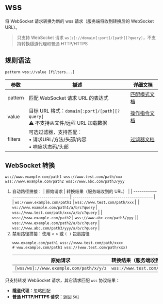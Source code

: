 # wss
将 WebSocket 请求转换为新的 wss 请求（服务端将收到转换后的 WebSocket URL）。
> 只支持 WebSocket 请求 `ws[s]://domain[:port]/[path][?query]`，不支持转换隧道代理和普通 HTTP/HTTPS

## 规则语法
``` txt
pattern wss://value [filters...]
```

| 参数    | 描述                                                         | 详细文档                  |
| ------- | ------------------------------------------------------------ | ------------------------- |
| pattern | 匹配 WebSocket 请求 URL 的表达式                                        | [匹配模式文档](./pattern) |
| value   | 目标 URL 格式：`domain[:port]/[path][?query]`<br/>⚠️ 不支持从文件/远程 URL 加载数据 | [操作指令文档](./operation)   |
| filters | 可选过滤器，支持匹配：<br/>• 请求URL/方法/头部/内容<br/>• 响应状态码/头部 | [过滤器文档](./filters) |

## WebSocket 转换
``` txt
ws://www.example.com/path1 wss://www.test.com/path/xxx
wss://www.example.com/path2 wss://www.abc.com/path3/yyy
```
1. 自动路径拼接：
    | 原始请求                                  | 转换结果（服务端收到的 URL）              |
    | ----------------------------------------- | ----------------------------------------- |
    | `ws://www.example.com/path1`              | `wss://www.test.com/path/xxx`             |
    | `ws://www.example.com/path1/a/b/c?query`  | `wss://www.test.com/path/xxx/a/b/c?query` |
    | `wss://www.example.com/path2`            | `wss://www.abc.com/path3/yyy`             |
    | `wss://www.example.com/path2/a/b/c?query` | `wss://www.abc.com/path3/yyy/a/b/c?query` |
2. 禁用路径拼接：使用 `< >` 或 `( )` 包裹路径
    ``` txt
    www.example.com/path1 wss://<www.test.com/path/xxx>
    # www.example.com/path1 wss://(www.test.com/path/xxx)
    ```
    | 原始请求                                  | 转换结果（服务端收到的 URL）              |
    | ----------------------------------------- | ----------------------------------------- |
    | `[wss/ws]://www.example.com/path/x/y/z` | `wss://www.test.com/path/xxx` |

只支持转发 WebSocket 请求，其它请求匹配 `wss` 协议结果：
- **隧道代理**：忽略匹配
- **普通 HTTP/HTTPS 请求**：返回 `502`

